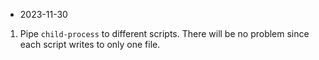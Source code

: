 - 2023-11-30
1. Pipe `child-process` to different
scripts. There will be no problem
since each script writes to only one file.
